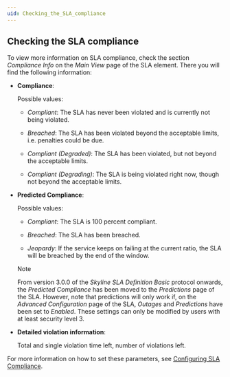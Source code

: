 ```yaml
---
uid: Checking_the_SLA_compliance
---
```


## Checking the SLA compliance

To view more information on SLA compliance, check the section *Compliance Info* on the *Main View* page of the SLA element. There you will find the following information:

- **Compliance**:

    Possible values:

    - *Compliant*: The SLA has never been violated and is currently not being violated.

    - *Breached*: The SLA has been violated beyond the acceptable limits, i.e. penalties could be due.

    - *Compliant (Degraded)*: The SLA has been violated, but not beyond the acceptable limits.

    - *Compliant (Degrading)*: The SLA is being violated right now, though not beyond the acceptable limits.

- **Predicted Compliance**:

    Possible values:

    - *Compliant*: The SLA is 100 percent compliant.

    - *Breached*: The SLA has been breached.

    - *Jeopardy*: If the service keeps on failing at the current ratio, the SLA will be breached by the end of the window.

    > [!NOTE]
    > From version 3.0.0 of the *Skyline SLA Definition Basic* protocol onwards, the *Predicted Compliance* has been moved to the *Predictions* page of the SLA. However, note that predictions will only work if, on the *Advanced Configuration* page of the SLA, *Outages* and *Predictions* have been set to *Enabled*. These settings can only be modified by users with at least security level 3.

- **Detailed violation information**:

    Total and single violation time left, number of violations left.

For more information on how to set these parameters, see [Configuring SLA Compliance](xref:Configuring_SLA_Compliance).

